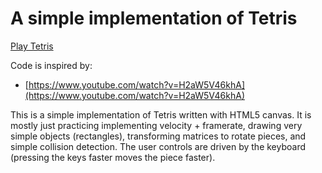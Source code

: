 # A simple implementation of Tetris

[Play Tetris](https://ryanbard.github.io/coding-katas/javascript/games/tetris/tetris.html)

Code is inspired by:

* [https://www.youtube.com/watch?v=H2aW5V46khA](https://www.youtube.com/watch?v=H2aW5V46khA)

This is a simple implementation of Tetris written with HTML5 canvas.  It is mostly just practicing implementing velocity + framerate, drawing very simple objects (rectangles), transforming matrices to rotate pieces, and simple collision detection.  The user controls are driven by the keyboard (pressing the keys faster moves the piece faster).
